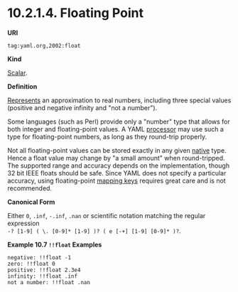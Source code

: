 # 10.2.1.4. Floating Point

**URI**

`tag:yaml.org,2002:float`

**Kind**

[Scalar](https://yaml.org/spec/1.2.2/#scalar).

**Definition**

[Represents](https://yaml.org/spec/1.2.2/#representation-graph) an approximation to real numbers, including three special values (positive and negative infinity and "not a number").

Some languages (such as Perl) provide only a "number" type that allows for both integer and floating-point values. A YAML [processor](https://yaml.org/spec/1.2.2/#processes-and-models) may use such a type for floating-point numbers, as long as they round-trip properly.

Not all floating-point values can be stored exactly in any given [native](https://yaml.org/spec/1.2.2/#representing-native-data-structures) type. Hence a float value may change by "a small amount" when round-tripped. The supported range and accuracy depends on the implementation, though 32 bit IEEE floats should be safe. Since YAML does not specify a particular accuracy, using floating-point [mapping keys](https://yaml.org/spec/1.2.2/#nodes) requires great care and is not recommended.

**Canonical Form**

Either `0`, `.inf`, `-.inf`, `.nan` or scientific notation matching the regular expression  
`-? [1-9] ( \. [0-9]* [1-9] )? ( e [-+] [1-9] [0-9]* )?`.

**Example 10.7 `!!float` Examples**

```
negative: !!float -1
zero: !!float 0
positive: !!float 2.3e4
infinity: !!float .inf
not a number: !!float .nan
```